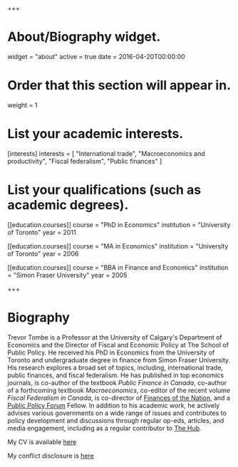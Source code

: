 +++
# About/Biography widget.
widget = "about"
active = true
date = 2016-04-20T00:00:00

# Order that this section will appear in.
weight = 1

# List your academic interests.
[interests]
  interests = [
    "International trade",
    "Macroeconomics and productivity",
    "Fiscal federalism",
    "Public finances"
  ]

# List your qualifications (such as academic degrees).
[[education.courses]]
  course = "PhD in Economics"
  institution = "University of Toronto"
  year = 2011

[[education.courses]]
  course = "MA in Economics"
  institution = "University of Toronto"
  year = 2006

[[education.courses]]
  course = "BBA in Finance and Economics"
  institution = "Simon Fraser University"
  year = 2005
 
+++

# Biography

Trevor Tombe is a Professor at the University of Calgary's Department of Economics and the Director of Fiscal and Economic Policy at The School of Public Policy. He received his PhD in Economics from the University of Toronto and undergraduate degree in finance from Simon Fraser University. His research explores a broad set of topics, including, international trade, public finances, and fiscal federalism. He has published in top economics journals, is co-author of the textbook *Public Finance in Canada*, co-author of a forthcoming textbook *Macroeconomics*, co-editor of the recent volume *Fiscal Federalism in Canada*, is co-director of [Finances of the Nation](https://financesofthenation.ca/), and a [Public Policy Forum](https://ppforum.ca/) Fellow. In addition to his academic work, he actively advises various governments on a wide range of issues and contributes to policy development and discussions through regular op-eds, articles, and media engagement, including as a regular contributor to [The Hub](https://thehub.ca/author/trevortombe/).

My CV is available [here](files/CV.pdf)

My conflict disclosure is [here](https://www.trevortombe.com/post/conflict/conflict/)

